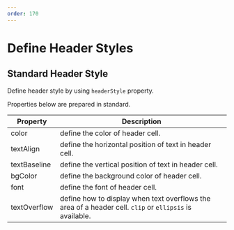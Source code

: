 ```yaml
---
order: 170
---
```


# Define Header Styles

## Standard Header Style

Define header style by using `headerStyle` property.

Properties below are prepared in standard.

| Property     | Description                                                                                             |
| ------------ | ------------------------------------------------------------------------------------------------------- |
| color        | define the color of header cell.                                                                        |
| textAlign    | define the horizontal position of text in header cell.                                                  |
| textBaseline | define the vertical position of text in header cell.                                                    |
| bgColor      | define the background color of header cell.                                                             |
| font         | define the font of header cell.                                                                         |
| textOverflow | define how to display when text overflows the area of a header cell. `clip` or `ellipsis` is available. |
